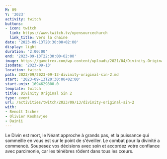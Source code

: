 ```yaml
---
M: 09
Y: '2023'
activity: twitch
buttons:
- icon: twitch
  link: https://www.twitch.tv/opensourcechurch
  link_title: Vers la chaine
date: '2023-09-13T20:30:00+02:00'
display: light
duration: '2:00:00'
end: '2023-09-13T22:30:00+02:00'
image: https://gametrex.com/wp-content/uploads/2021/04/Divinity-Original-Sin-2-Definitive-Edition-Free-Download.jpg
isodate: '2023-09-13'
location: twitch
path: 2023/09/2023-09-13-divinity-original-sin-2.md
start: '2023-09-13T20:30:00+02:00'
start-unix: 1694629800.0
template: twitch
title: Divinity Original Sin 2
type: event
url: /activities/twitch/2023/09/13/divinity-original-sin-2
with:
- Benoît Ischer
- Olivier Keshavjee
- Dainii
---
```

Le Divin est mort, le Néant approche à grands pas, et la puissance qui sommeille en vous est sur le point de s&#39;éveiller. Le combat pour la divinité a commencé. Soupesez vos décisions avec soin et accordez votre confiance avec parcimonie, car les ténèbres rôdent dans tous les cœurs.